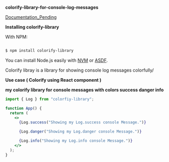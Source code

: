 **colorify-library-for-console-log-messages**

[Documentation_Pending](pending)

**Installing colorify-library**

With NPM:

```bash

$ npm install colorify-library 
```

You can install Node.js easily with [NVM](https://github.com/nvm-sh/nvm#installing-and-updating) or [ASDF](https://blog.natterstefan.me/how-to-use-multiple-node-version-with-asdf).

Colorify libray is a library for showing console log messages colorfully/

**Use case ( Colorify using React component )**

**my colorify library for console messages with colors success danger info**

```jsx
import { Log } from "colorfiy-library";

function App() {
  return (
    <>
      {Log.success("Showing my Log.success console Message.")}

      {Log.danger("Showing my Log.danger console Message.")}

      {Log.info("Showing my Log.info console Message.")}
    </>
  );
}
```
